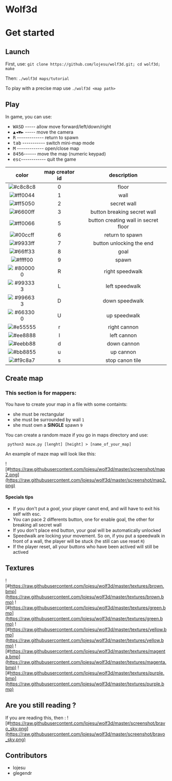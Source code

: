# Wolf3d
# Get started
## Launch
First, use:
```git clone https://github.com/lojesu/wolf3d.git; cd wolf3d; make```

Then:
```./wolf3d maps/tutorial```

To play with a precise map use
```./wolf3d <map path>```
## Play
In game, you can use:
- <kbd>W</kbd><kbd>A</kbd><kbd>S</kbd><kbd>D</kbd> ----- allow move forward/left/down/right
- <kbd>▲</kbd><kbd>◄</kbd><kbd>▼</kbd><kbd>►</kbd> ----- move the camera
- <kbd>R</kbd> ------------- return to spawn
- <kbd>tab</kbd> ----------- switch mini-map mode
- <kbd>M</kbd> ------------- open/close map
- <kbd>8</kbd><kbd>4</kbd><kbd>5</kbd><kbd>6</kbd>------ move the map (numeric keypad)
- <kbd>esc</kbd>------------ quit the game

|color|map creator id|description|
|:-:|:-:|:-:|
|![#c8c8c8](https://placehold.it/15/c8c8c8/000000?text=+)|0| floor|
|![#ff0044](https://placehold.it/15/ff0044/000000?text=+)|1| wall|
|![#ff5050](https://placehold.it/15/ff5050/000000?text=+)|2| secret wall|
|![#6600ff](https://placehold.it/15/6600ff/000000?text=+)|3| button breaking secret wall|
|![#ff0066](https://placehold.it/15/ff0066/000000?text=+)|5| button creating wall in secret floor|
|![#00ccff](https://placehold.it/15/00ccff/000000?text=+)|6| return to spawn|
|![#9933ff](https://placehold.it/15/9933ff/000000?text=+)|7| button unlocking the end|
|![#66ff33](https://placehold.it/15/66ff33/000000?text=+)|8| goal|
|![#ffff00](https://placehold.it/15/ffff00/000000?text=+)|9| spawn|
|![#800000](https://placehold.it/15/800000/000000?text=+)|R| right speedwalk|
|![#993333](https://placehold.it/15/993333/000000?text=+)|L| left speedwalk|
|![#996633](https://placehold.it/15/996633/000000?text=+)|D| down speedwalk|
|![#663300](https://placehold.it/15/663300/000000?text=+)|U| up speedwalk|
|![#e55555](https://placehold.it/15/e55555/000000?text=+)|r| right cannon|
|![#ee8888](https://placehold.it/15/ee8888/000000?text=+)|l| left cannon|
|![#eebb88](https://placehold.it/15/eebb88/000000?text=+)|d| down cannon|
|![#bb8855](https://placehold.it/15/bb8855/000000?text=+)|u| up cannon|
|![#f9c8a7](https://placehold.it/15/f9c8a7/000000?text=+)|s| stop canon tile|
## Create map
### This section is for mappers:

You have to create your map in a file with some containts:
- she must be rectangular
- she must be surrounded by wall `1`
- she must own a __SINGLE__ spawn `9`

You can create a random maze if you go in maps directory and use:

``` python3 maze.py [lenght] [height] > [name_of_your_map]```

An example of maze map will look like this:

![#https://raw.githubusercontent.com/lojesu/wolf3d/master/screenshot/map2.png](https://raw.githubusercontent.com/lojesu/wolf3d/master/screenshot/map2.png)

#### Specials tips
- If you don't put a *goal*, your player canot end, and will have to exit his self with esc.
- You can pace 2 differents button, one for enable goal, the other for breaking all secret wall
- If you don't place end button, your goal will be automatically unlocked
- Speedwalk are locking your movement. So on, if you put a speedwalk in front of a wall, the player will be stuck (he still can use reset `R`)
- If the player reset, all your buttons who have been actived will still be actived

## Textures
![#https://raw.githubusercontent.com/lojesu/wolf3d/master/textures/brown.bmp](https://raw.githubusercontent.com/lojesu/wolf3d/master/textures/brown.bmp)
![#https://raw.githubusercontent.com/lojesu/wolf3d/master/textures/green.bmp](https://raw.githubusercontent.com/lojesu/wolf3d/master/textures/green.bmp)
![#https://raw.githubusercontent.com/lojesu/wolf3d/master/textures/yellow.bmp](https://raw.githubusercontent.com/lojesu/wolf3d/master/textures/yellow.bmp)
![#https://raw.githubusercontent.com/lojesu/wolf3d/master/textures/magenta.bmp](https://raw.githubusercontent.com/lojesu/wolf3d/master/textures/magenta.bmp)
![#https://raw.githubusercontent.com/lojesu/wolf3d/master/textures/purple.bmp](https://raw.githubusercontent.com/lojesu/wolf3d/master/textures/purple.bmp)

## Are you still reading ?
If you are reading this, then :
![#https://raw.githubusercontent.com/lojesu/wolf3d/master/screenshot/bravo_sky.png](https://raw.githubusercontent.com/lojesu/wolf3d/master/screenshot/bravo_sky.png)

## Contributors
- lojesu
- glegendr

